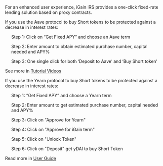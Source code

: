 For an enhanced user experience, iGain IRS provides a one-click fixed-rate lending solution based on proxy contracts.

If you use the Aave protocol to buy Short tokens to be protected against a decrease in interest rates:

<p style='padding-left: 20px'>Step 1: Click on “Get Fixed APY” and choose an Aave term<br></p>
<p style='padding-left: 20px'>Step 2: Enter amount to obtain estimated purchase number, capital needed and APY%<br></p>
<p style='padding-left: 20px'>Step 3: One single click for both ‘Deposit to Aave’ and ‘Buy Short token’<br></p>

See more in <a href='https://www.youtube.com/watch?v=hTcCCh5R_Wo&list=PLx0K5dyntPyXXWknLvjp8idmn9AQTRGL8' target='_blank'>Tutorial Videos</a>

If you use the Yearn protocol to buy Short tokens to be protected against a decrease in interest rates:

<p style='padding-left: 20px'>Step 1: “Get Fixed APY” and choose a Yearn term <br></p>
<p style='padding-left: 20px'>Step 2: Enter amount to get estimated purchase number, capital needed and APY%<br></p>
<p style='padding-left: 20px'>Step 3: Click on "Approve for Yearn"<br></p>
<p style='padding-left: 20px'>Step 4: Click on "Approve for iGain term"<br></p>
<p style='padding-left: 20px'>Step 5: Click on "Unlock Token"<br></p>
<p style='padding-left: 20px'>Step 6: Click on "Deposit" get yDAI to buy Short Token<br></p>

Read more in <a href='https://medium.com/hakkafinance/yearn-protocol-now-available-on-igain-irs-on-ftm-68e29b86be8e' target='_blank'>User Guide</a>

<!-- TODO: link is not ready -->
